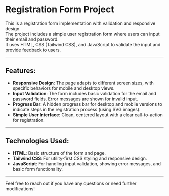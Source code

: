 # Registration Form Project

This is a registration form implementation with validation and responsive design.  
The project includes a simple user registration form where users can input their email and password.  
It uses HTML, CSS (Tailwind CSS), and JavaScript to validate the input and provide feedback to users.

---

## Features:

- **Responsive Design**: The page adapts to different screen sizes, with specific behaviors for mobile and desktop views.
- **Input Validation**: The form includes basic validation for the email and password fields. Error messages are shown for invalid input.
- **Progress Bar**: A hidden progress bar for desktop and mobile versions to indicate steps in the registration process (using SVG images).
- **Simple User Interface**: Clean, centered layout with a clear call-to-action for registration.

---

## Technologies Used:

- **HTML**: Basic structure of the form and page.
- **Tailwind CSS**: For utility-first CSS styling and responsive design.
- **JavaScript**: For handling input validation, showing error messages, and basic form functionality.

---

Feel free to reach out if you have any questions or need further modifications!
